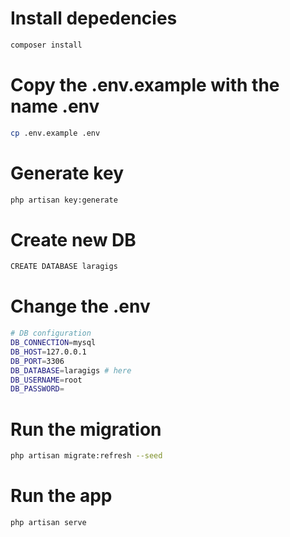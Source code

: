 # Install depedencies
```bash
composer install
```

# Copy the .env.example with the name .env
```bash
cp .env.example .env
```

# Generate key
```bash
php artisan key:generate
```

# Create new DB
```bash
CREATE DATABASE laragigs
```

# Change the .env 
```bash
# DB configuration
DB_CONNECTION=mysql
DB_HOST=127.0.0.1
DB_PORT=3306
DB_DATABASE=laragigs # here  
DB_USERNAME=root 
DB_PASSWORD=
```

# Run the migration
```bash
php artisan migrate:refresh --seed
```

# Run the app 
```bash
php artisan serve
```




